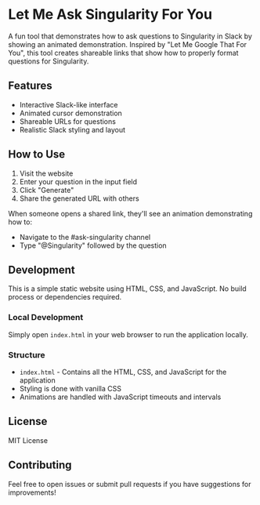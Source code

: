 # Let Me Ask Singularity For You

A fun tool that demonstrates how to ask questions to Singularity in Slack by showing an animated demonstration. Inspired by "Let Me Google That For You", this tool creates shareable links that show how to properly format questions for Singularity.

## Features

- Interactive Slack-like interface
- Animated cursor demonstration
- Shareable URLs for questions
- Realistic Slack styling and layout

## How to Use

1. Visit the website
2. Enter your question in the input field
3. Click "Generate"
4. Share the generated URL with others

When someone opens a shared link, they'll see an animation demonstrating how to:
- Navigate to the #ask-singularity channel
- Type "@Singularity" followed by the question

## Development

This is a simple static website using HTML, CSS, and JavaScript. No build process or dependencies required.

### Local Development

Simply open `index.html` in your web browser to run the application locally.

### Structure

- `index.html` - Contains all the HTML, CSS, and JavaScript for the application
- Styling is done with vanilla CSS
- Animations are handled with JavaScript timeouts and intervals

## License

MIT License

## Contributing

Feel free to open issues or submit pull requests if you have suggestions for improvements! 